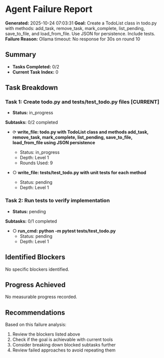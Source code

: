 # Agent Failure Report

**Generated:** 2025-10-24 07:03:31
**Goal:** Create a TodoList class in todo.py with methods: add_task, remove_task, mark_complete, list_pending, save_to_file, and load_from_file. Use JSON for persistence. Include tests.
**Failure Reason:** Ollama timeout: No response for 30s on round 10

## Summary

- **Tasks Completed:** 0/2
- **Current Task Index:** 0

## Task Breakdown

### Task 1: Create todo.py and tests/test_todo.py files **[CURRENT]**

- **Status:** in_progress

**Subtasks:** 0/2 completed

- ⟳ **write_file: todo.py with TodoList class and methods add_task, remove_task, mark_complete, list_pending, save_to_file, load_from_file using JSON persistence**
  - Status: in_progress
  - Depth: Level 1
  - Rounds Used: 9

- ○ **write_file: tests/test_todo.py with unit tests for each method**
  - Status: pending
  - Depth: Level 1


### Task 2: Run tests to verify implementation 

- **Status:** pending

**Subtasks:** 0/1 completed

- ○ **run_cmd: python -m pytest tests/test_todo.py**
  - Status: pending
  - Depth: Level 1


## Identified Blockers

No specific blockers identified.

## Progress Achieved

No measurable progress recorded.

## Recommendations

Based on this failure analysis:
1. Review the blockers listed above
2. Check if the goal is achievable with current tools
3. Consider breaking down blocked subtasks further
4. Review failed approaches to avoid repeating them
